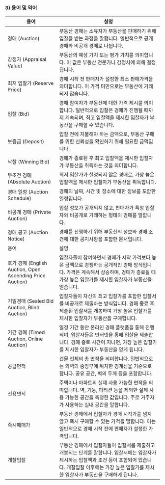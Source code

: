 ### 3) 용어 및 약어
| 용어 | 설명 |
| --- | --- |
| 경매 (Auction) | 부동산 경매는 소유자가 부동산을 판매하기 위해 입찰을 받는 과정을 말합니다. 일반적으로 공개 경매와 비공개 경매로 나뉩니다. |
| 감정가 (Appraisal Value) | 부동산의 예상 가치 또는 평가 가치를 의미합니다. 이 값은 부동산 전문가나 감정사에 의해 결정됩니다. |
| 최저 입찰가 (Reserve Price) | 경매 시작 전 판매자가 설정한 최소 판매가격을 의미합니다. 이 가격 미만으로는 부동산이 거래되지 않습니다. |
| 입찰 (Bid) | 경매 참여자가 부동산에 대한 가격 제시를 의미합니다. 일반적으로 입찰은 경매가 진행될 때까지 계속되며, 최고 입찰액을 제시한 입찰자가 부동산을 구매할 수 있습니다. |
| 보증금 (Deposit) | 입찰 전에 지불해야 하는 금액으로, 부동산 구매를 위한 신뢰성을 확인하기 위해 필요한 금액입니다. |
| 낙찰 (Winning Bid) | 경매가 종료된 후 최고 입찰액을 제시한 입찰자가 부동산을 취득하는 것을 의미합니다. |
| 무조건 경매 (Absolute Auction) | 최저 입찰가가 설정되지 않은 경매로, 가장 높은 입찰액을 제시한 입찰자가 부동산을 취득합니다. |
| 경매 일정 (Auction Schedule) | 경매의 날짜, 시간 및 장소에 대한 정보를 포함한 일정입니다. |
| 비공개 경매 (Private Auction) | 입찰 정보가 공개되지 않고, 판매자가 특정 입찰자와 비공개로 거래하는 형태의 경매를 말합니다. |
| 경매 공고 (Auction Notice) | 경매를 진행하기 위해 부동산의 정보와 경매 조건에 대한 공지사항을 포함한 문서입니다. |
| 용어 | 설명 |
| 호가 경매 (English Auction, Open Ascending Price Auction) | 입찰자들이 참여하면서 경매가 시작 가격보다 높은 금액으로 경쟁하는 공개적인 경매 방식입니다. 가격은 계속해서 상승하며, 경매가 종료될 때 가장 높은 입찰가를 제시한 입찰자가 부동산을 얻습니다. |
| 기일경매 (Sealed Bid Auction, Blind Auction) | 입찰자들이 자신의 최고 입찰가를 포함한 입찰서를 비공개로 제출하는 방식입니다. 경매 종료 후, 제출된 입찰서를 개봉하여 가장 높은 입찰가를 제시한 입찰자가 부동산을 구매합니다. |
| 기간 경매 (Timed Auction, Online Auction) | 일정 기간 동안 온라인 경매 플랫폼을 통해 진행되며, 입찰자들은 인터넷을 통해 입찰을 제출합니다. 경매 종료 시간이 지나면, 가장 높은 입찰가를 제시한 입찰자가 부동산을 얻게 됩니다. |
| 공급면적 | 건물 전체의 총 면적을 의미합니다. 일반적으로는 외벽의 중앙부에 위치한 경계선을 기준으로 합니다. 공유 공간, 벽의 두께 등을 포함합니다. |
| 전용면적 | 주택이나 아파트의 실제 사용 가능한 면적을 의미합니다. 벽, 기둥, 파티션 등을 제외한 실제 사용 가능한 공간을 측정한 값입니다. 주로 거주자가 사용하는 실내 공간을 말합니다. |
| 즉시매매가 | 부동산 경매에서 입찰자가 경매 시작가를 넘지 않고 즉시 구매할 수 있는 가격을 말합니다. 이는 일반적으로 경매 시작 전에 판매자가 설정한 가격입니다. |
| 개찰입찰 | 부동산 경매에서 입찰자들이 입찰서를 제출하고 개봉되는 단계를 말합니다. 입찰서에는 입찰자가 제시하는 입찰액과 조건 등이 포함되어 있습니다. 개찰입찰 이후에는 가장 높은 입찰가를 제시한 입찰자가 부동산을 구매하게 됩니다. |
